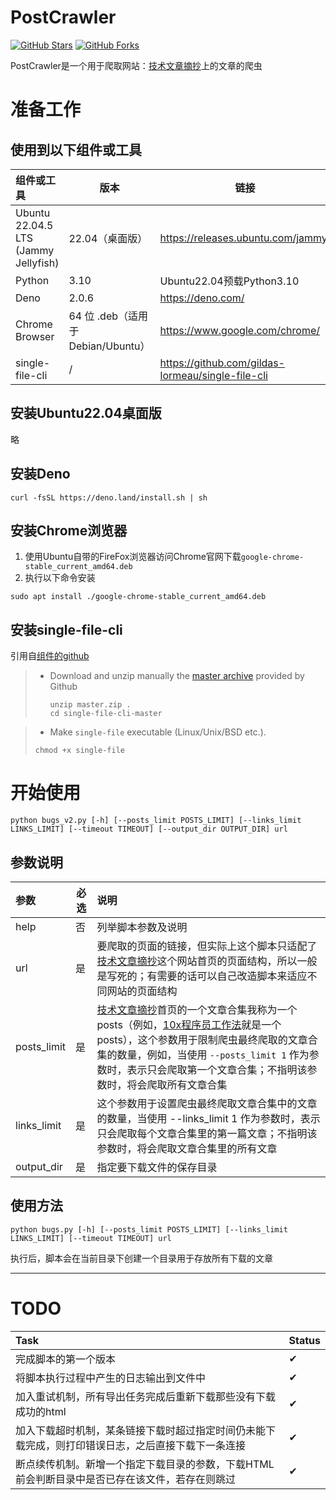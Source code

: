 # PostCrawler

[![GitHub Stars](https://img.shields.io/github/stars/NikoAoi/PostCrawler?style=social)](https://github.com/NikoAoi/PostCrawler/stargazers) [![GitHub Forks](https://img.shields.io/github/forks/NikoAoi/PostCrawler?style=social)](https://github.com/NikoAoi/PostCrawler/network/members)

PostCrawler是一个用于爬取网站：[技术文章摘抄](https://learn.lianglianglee.com/)上的文章的爬虫



# 准备工作



## 使用到以下组件或工具

| 组件或工具                           | 版本                               | 链接                                              |
| :----------------------------------- | ---------------------------------- | ------------------------------------------------- |
| Ubuntu 22.04.5 LTS (Jammy Jellyfish) | 22.04（桌面版）                    | https://releases.ubuntu.com/jammy/                |
| Python                               | 3.10                               | Ubuntu22.04预载Python3.10                         |
| Deno                                 | 2.0.6                              | https://deno.com/                                 |
| Chrome Browser                       | 64 位 .deb（适用于 Debian/Ubuntu） | https://www.google.com/chrome/                    |
| single-file-cli                      | /                                  | https://github.com/gildas-lormeau/single-file-cli |



## 安装Ubuntu22.04桌面版



略



## 安装Deno



```
curl -fsSL https://deno.land/install.sh | sh
```



## 安装Chrome浏览器



1. 使用Ubuntu自带的FireFox浏览器访问Chrome官网下载`google-chrome-stable_current_amd64.deb`
2. 执行以下命令安装

```
sudo apt install ./google-chrome-stable_current_amd64.deb
```



## 安装single-file-cli



引用自[组件的github](https://github.com/gildas-lormeau/single-file-cli)

> - Download and unzip manually the [master archive](https://github.com/gildas-lormeau/single-file-cli/archive/master.zip) provided by Github
>
>   ```shell
>   unzip master.zip .
>   cd single-file-cli-master
>   ```

>
>
>- Make `single-file` executable (Linux/Unix/BSD etc.).
>
>  ```
>  chmod +x single-file
>  ```



# 开始使用



```
python bugs_v2.py [-h] [--posts_limit POSTS_LIMIT] [--links_limit LINKS_LIMIT] [--timeout TIMEOUT] [--output_dir OUTPUT_DIR] url
```



## 参数说明



| 参数        | 必选 | 说明                                                         |
| :---------- | ---- | :----------------------------------------------------------- |
| help        | 否   | 列举脚本参数及说明                                           |
| url         | 是   | 要爬取的页面的链接，但实际上这个脚本只适配了[技术文章摘抄](https://learn.lianglianglee.com/)这个网站首页的页面结构，所以一般是写死的；有需要的话可以自己改造脚本来适应不同网站的页面结构 |
| posts_limit | 是   | [技术文章摘抄](https://learn.lianglianglee.com/)首页的一个文章合集我称为一个posts（例如，[10x程序员工作法](https://learn.lianglianglee.com/专栏/10x程序员工作法)就是一个posts），这个参数用于限制爬虫最终爬取的文章合集的数量，例如，当使用 `--posts_limit 1` 作为参数时，表示只会爬取第一个文章合集；不指明该参数时，将会爬取所有文章合集 |
| links_limit | 是   | 这个参数用于设置爬虫最终爬取文章合集中的文章的数量，当使用 --links_limit 1 作为参数时，表示只会爬取每个文章合集里的第一篇文章；不指明该参数时，将会爬取文章合集里的所有文章 |
| output_dir  | 是   | 指定要下载文件的保存目录                                     |



## 使用方法



```shell
python bugs.py [-h] [--posts_limit POSTS_LIMIT] [--links_limit LINKS_LIMIT] [--timeout TIMEOUT] url
```



执行后，脚本会在当前目录下创建一个目录用于存放所有下载的文章



---



# TODO

| Task                                                         | Status |
| :----------------------------------------------------------- | :----- |
| 完成脚本的第一个版本                                         | ✔      |
| 将脚本执行过程中产生的日志输出到文件中                       | ✔      |
| 加入重试机制，所有导出任务完成后重新下载那些没有下载成功的html | ✔      |
| 加入下载超时机制，某条链接下载时超过指定时间仍未能下载完成，则打印错误日志，之后直接下载下一条连接 | ✔      |
| 断点续传机制。新增一个指定下载目录的参数，下载HTML前会判断目录中是否已存在该文件，若存在则跳过 | ✔      |

